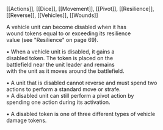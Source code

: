 [[Actions]], [[Dice]], [[Movement]], [[Pivot]], [[Resilience]],  
[[Reverse]], [[Vehicles]], [[Wounds]]

A vehicle unit can become disabled when it has  
wound tokens equal to or exceeding its resilience  
value (see "Resilience" on page 69).  

• When a vehicle unit is disabled, it gains a  
disabled token. The token is placed on the  
battlefield near the unit leader and remains  
with the unit as it moves around the battlefield.

• A unit that is disabled cannot reverse and must spend two  
actions to perform a standard move or strafe.  
» A disabled unit can still perform a pivot action by  
spending one action during its activation.  

• A disabled token is one of three different types of vehicle  
damage tokens.  
